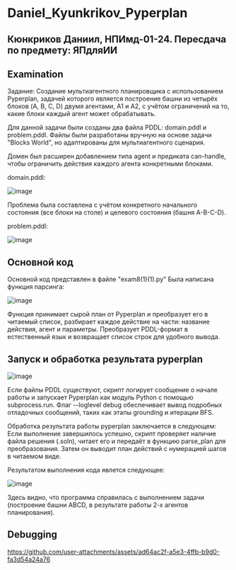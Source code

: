 # Daniel_Kyunkrikov_Pyperplan
## Кюнкриков Даниил, НПИмд-01-24. Пересдача по предмету: ЯПдляИИ 

## Examination

Задание: Создание мультиагентного планировщика с использованием Pyperplan, задачей которого является построение башни из четырёх блоков (A, B, C, D) двумя агентами, A1 и A2, с учётом ограничений на то, какие блоки каждый агент может обрабатывать.

Для данной задачи были созданы два файла PDDL: domain.pddl и problem.pddl.
Файлы были разработаны вручную на основе задачи "Blocks World", но адаптированы для мультиагентного сценария. 

Домен был расширен добавлением типа agent и предиката can-handle, чтобы ограничить действия каждого агента конкретными блоками.

domain.pddl:

![image](https://github.com/user-attachments/assets/05aa18b2-f468-436b-9db1-608e815bf8eb)


Проблема была составлена с учётом конкретного начального состояния (все блоки на столе) и целевого состояния (башня A-B-C-D).

problem.pddl:

![image](https://github.com/user-attachments/assets/d47f3375-ff53-4faa-ae8d-070beef74bc6)

## Основной код

Основной код представлен в файле "exam8(1)(1).py"
Была написана функция парсинга:

![image](https://github.com/user-attachments/assets/4d060c00-5448-4bd0-9e57-68c98ea07472)


Функция принимает сырой план от Pyperplan и преобразует его в читаемый список, разбирает каждое действие на части: название действия, агент и параметры. Преобразует PDDL-формат в естественный язык и возвращает список строк для удобного вывода.

 ## Запуск и обработка результата pyperplan
 
![image](https://github.com/user-attachments/assets/031345d5-484d-4ce6-8643-0943552891fb)

Если файлы PDDL существуют, скрипт логирует сообщение о начале работы и запускает Pyperplan как модуль Python с помощью subprocess.run. Флаг --loglevel debug обеспечивает вывод подробных отладочных сообщений, таких как этапы grounding и итерации BFS.

Обработка результата работы pyperplan заключается в следующем: Если выполнение завершилось успешно, скрипт проверяет наличие файла решения (.soln), читает его и передаёт в функцию parse_plan для преобразования. Затем он выводит план действий с нумерацией шагов в читаемом виде.


Результатом выполнения кода явлется следующее:

![image](https://github.com/user-attachments/assets/016d2fa3-dce3-4cdb-a707-44353f36914b)


Здесь видно, что программа справилась с выполнением задачи (построение башни ABCD, в результате работы 2-х агентов планирования). 

## Debugging




https://github.com/user-attachments/assets/ad64ac2f-a5e3-4ffb-b9d0-fa3d54a24a76


